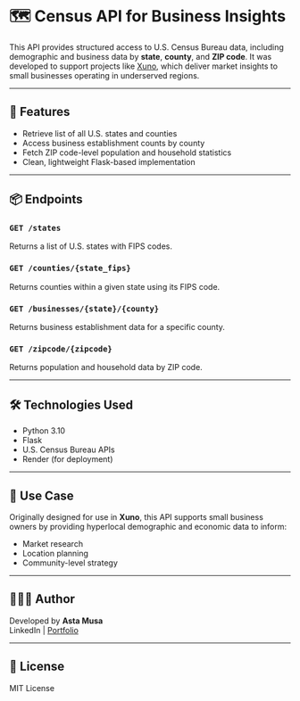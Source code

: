 
# 🗺️ Census API for Business Insights

This API provides structured access to U.S. Census Bureau data, including demographic and business data by **state**, **county**, and **ZIP code**. It was developed to support projects like [Xuno](https://assorted-organ-be9.notion.site/Asta-Musa-Portfolio-212011f7ce1c80aeb0c7f49798a04bbe), which deliver market insights to small businesses operating in underserved regions.

---

## 🚀 Features

- Retrieve list of all U.S. states and counties
- Access business establishment counts by county
- Fetch ZIP code-level population and household statistics
- Clean, lightweight Flask-based implementation

---

## 📦 Endpoints

### `GET /states`
Returns a list of U.S. states with FIPS codes.

### `GET /counties/{state_fips}`
Returns counties within a given state using its FIPS code.

### `GET /businesses/{state}/{county}`
Returns business establishment data for a specific county.

### `GET /zipcode/{zipcode}`
Returns population and household data by ZIP code.

---

## 🛠️ Technologies Used

- Python 3.10
- Flask
- U.S. Census Bureau APIs
- Render (for deployment)

---

## 🧠 Use Case

Originally designed for use in **Xuno**, this API supports small business owners by providing hyperlocal demographic and economic data to inform:
- Market research
- Location planning
- Community-level strategy

---

## 👩🏾‍💻 Author

Developed by **Asta Musa**  
LinkedIn | [Portfolio](https://assorted-organ-be9.notion.site/Asta-Musa-Portfolio-212011f7ce1c80aeb0c7f49798a04bbe)

---

## 📜 License

MIT License
